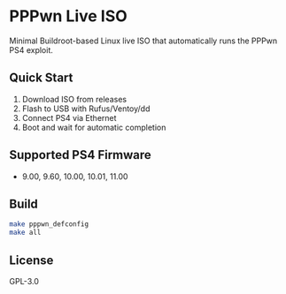 # PPPwn Live ISO

Minimal Buildroot-based Linux live ISO that automatically runs the PPPwn PS4 exploit.

## Quick Start

1. Download ISO from releases
2. Flash to USB with Rufus/Ventoy/dd
3. Connect PS4 via Ethernet
4. Boot and wait for automatic completion

## Supported PS4 Firmware
- 9.00, 9.60, 10.00, 10.01, 11.00

## Build
```bash
make pppwn_defconfig
make all
```

## License
GPL-3.0